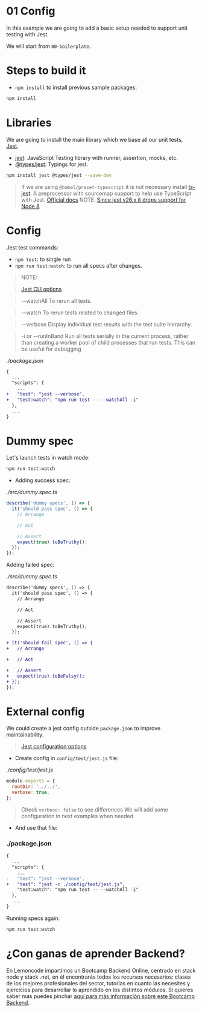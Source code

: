# 01 Config

In this example we are going to add a basic setup needed to support unit testing with Jest.

We will start from `00-boilerplate`.

# Steps to build it

- `npm install` to install previous sample packages:

```bash
npm install

```

# Libraries

We are going to install the main library which we base all our unit tests, [Jest](https://facebook.github.io/jest/en/).

- [jest](https://github.com/facebook/jest): JavaScript Testing library with runner, assertion, mocks, etc.
- [@types/jest](https://github.com/DefinitelyTyped/DefinitelyTyped/tree/df38f202a0185eadfb6012e47dd91f8975eb6151/types/jest): Typings for jest.

```bash
npm install jest @types/jest --save-dev
```

> If we are using `@babel/preset-typescript` it is not necessary install [ts-jest](https://github.com/kulshekhar/ts-jest): A preprocessor with sourcemap support to help use TypeScript with Jest.
> [Official docs](https://jestjs.io/docs/getting-started)
> NOTE: [Since jest v26.x it drops support for Node 8](https://github.com/facebook/jest/releases/tag/v26.0.0)

# Config

Jest test commands:
  - `npm test`: to single run
  - `npm run test:watch`: to run all specs after changes.

> NOTE:

> [Jest CLI options](https://facebook.github.io/jest/docs/en/cli.html#options)

> --watchAll To rerun all tests.

> --watch To rerun tests related to changed files.

> --verbose Display individual test results with the test suite hierarchy.

> -i or --runInBand Run all tests serially in the current process, rather than creating a worker pool of child processes that run tests. This can be useful for debugging

_./package.json_

```diff
{
  ...
  "scripts": {
    ...
+   "test": "jest --verbose",
+   "test:watch": "npm run test -- --watchAll -i"
  },
  ...
}
```

# Dummy spec

Let's launch tests in watch mode:

```bash
npm run test:watch
```

- Adding success spec:

_./src/dummy.spec.ts_

```javascript
describe('dummy specs', () => {
  it('should pass spec', () => {
    // Arrange

    // Act

    // Assert
    expect(true).toBeTruthy();
  });
});
```

Adding failed spec:

_./src/dummy.spec.ts_

```diff
describe('dummy specs', () => {
  it('should pass spec', () => {
    // Arrange

    // Act

    // Assert
    expect(true).toBeTruthy();
  });

+ it('should fail spec', () => {
+   // Arrange

+   // Act

+   // Assert
+   expect(true).toBeFalsy();
+ });
});
```

# External config

We could create a jest config outside `package.json` to improve maintainability.

> [Jest configuration options](https://facebook.github.io/jest/docs/en/configuration.html#options)

- Create config in `config/test/jest.js` file:

_./config/test/jest.js_

```js
module.exports = {
  rootDir: '../../',
  verbose: true,
};

```
> Check `verbose: false` to see differences
> We will add some configuration in next examples when needed

- And use that file:

### ./package.json

```diff
{
  ...
  "scripts": {
    ...
-   "test": "jest --verbose",
+   "test": "jest -c ./config/test/jest.js",
    "test:watch": "npm run test -- --watchAll -i"
  },
  ...
}
```

Running specs again:

```bash
npm run test:watch
```

# ¿Con ganas de aprender Backend?

En Lemoncode impartimos un Bootcamp Backend Online, centrado en stack node y stack .net, en él encontrarás todos los recursos necesarios: clases de los mejores profesionales del sector, tutorías en cuanto las necesites y ejercicios para desarrollar lo aprendido en los distintos módulos. Si quieres saber más puedes pinchar [aquí para más información sobre este Bootcamp Backend](https://lemoncode.net/bootcamp-backend#bootcamp-backend/banner).
